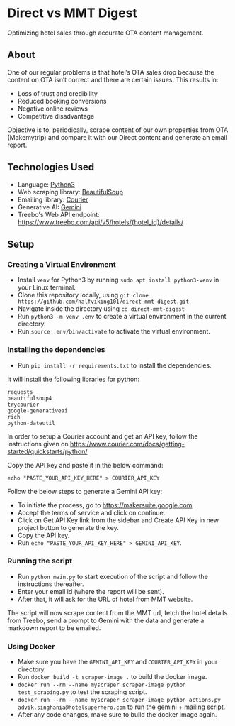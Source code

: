 # Direct vs MMT Digest

Optimizing hotel sales through accurate OTA content management.

## About

One of our regular problems is that hotel’s OTA sales drop because the content on OTA isn’t correct and there are certain issues.  This results in:
- Loss of trust and credibility
- Reduced booking conversions
- Negative online reviews
- Competitive disadvantage

Objective is to, periodically, scrape content of our own properties from OTA (Makemytrip) and compare it with our Direct content and generate an email report.

## Technologies Used

- Language: [Python3](https://www.python.org/)
- Web scraping library: [BeautifulSoup](https://beautiful-soup-4.readthedocs.io/en/latest/)
- Emailing library: [Courier](https://www.courier.com/docs/getting-started/what-is-courier/)
- Generative AI: [Gemini](https://ai.google.dev/tutorials/python_quickstart)
- Treebo's Web API endpoint: https://www.treebo.com/api/v5/hotels/{hotel_id}/details/

## Setup

### Creating a Virtual Environment

- Install `venv` for Python3 by running `sudo apt install python3-venv` in your Linux terminal.
- Clone this repository locally, using `git clone https://github.com/halfviking101/direct-mmt-digest.git`
- Navigate inside the directory using `cd direct-mmt-digest`
- Run `python3 -m venv .env` to create a virtual environment in the current directory.
- Run `source .env/bin/activate` to activate the virtual environment.

### Installing the dependencies

- Run `pip install -r requirements.txt` to install the dependencies.

It will install the following libraries for python:
```
requests
beautifulsoup4
trycourier
google-generativeai
rich
python-dateutil
```

In order to setup a Courier account and get an API key, follow the instructions given on https://www.courier.com/docs/getting-started/quickstarts/python/

Copy the API key and paste it in the below command:
```
echo "PASTE_YOUR_API_KEY_HERE" > COURIER_API_KEY
```

Follow the below steps to generate a Gemini API key:
- To initiate the process, go to https://makersuite.google.com.
- Accept the terms of service and click on continue.
- Click on Get API Key link from the sidebar and Create API Key in new project button to generate the key.
- Copy the API key.
- Run `echo "PASTE_YOUR_API_KEY_HERE" > GEMINI_API_KEY`.

### Running the script

- Run `python main.py` to start execution of the script and follow the instructions thereafter.
- Enter your email id (where the report will be sent).
- After that, it will ask for the URL of hotel from MMT website.

The script will now scrape content from the MMT url, fetch the hotel details from Treebo, send a prompt to Gemini with the data and generate a markdown report to be emailed.

### Using Docker

- Make sure you have the `GEMINI_API_KEY` and `COURIER_API_KEY` in your directory.
- Run `docker build -t scraper-image .` to build the docker image.
- `docker run --rm --name myscraper scraper-image python test_scraping.py` to test the scraping script.
- `docker run --rm --name myscraper scraper-image python actions.py advik.singhania@hotelsuperhero.com` to run the gemini + mailing script.
- After any code changes, make sure to build the docker image again.

